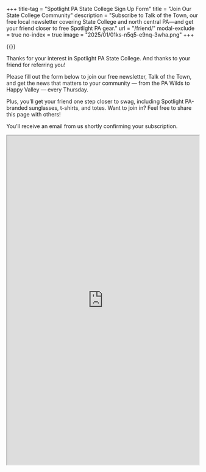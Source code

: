 +++
title-tag = "Spotlight PA State College Sign Up Form"
title = "Join Our State College Community"
description = "Subscribe to Talk of the Town, our free local newsletter covering State College and north central PA—and get your friend closer to free Spotlight PA gear."
url = "/friend/"
modal-exclude = true
no-index = true
image = "2025/01/01ks-n5q5-e9nq-3wha.png"
+++

{{<picture src="2025/01/01ks-n5q5-e9nq-3wha.png" width-ratio="3000" height-ratio="1200" focus="ce" description="Nab Our Swag!">}}

Thanks for your interest in Spotlight PA State College. And thanks to your friend for referring you!

Please fill out the form below to join our free newsletter, Talk of the Town, and get the news that matters to your community — from the PA Wilds to Happy Valley — every Thursday.

Plus, you’ll get your friend one step closer to swag, including Spotlight PA-branded sunglasses, t-shirts, and totes. Want to join in? Feel free to share this page with others!

You’ll receive an email from us shortly confirming your subscription.

<iframe
  src="https://docs.google.com/forms/d/e/1FAIpQLScWvdQXBSL19NGT_94kta9S_yLXR59k4jqW21pHq9oyvKbDrw/viewform?embedded=true"
  style="aspect-ratio: 640/1097; width: 100%; height: auto;"
  class="custom-scrollbar"
  scrollin="yes"
>Loading form…</iframe>
